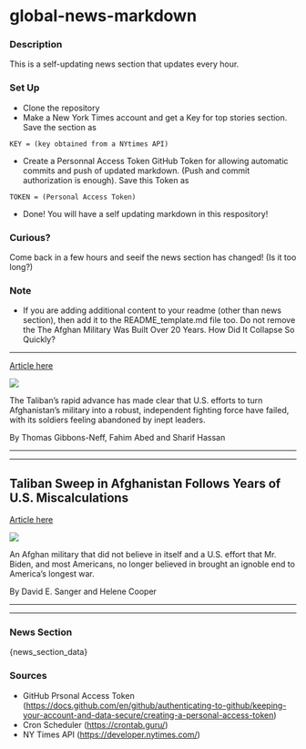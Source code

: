 # global-news-markdown

### Description 
This is a self-updating news section that updates every hour.

### Set Up 
* Clone the repository
* Make a New York Times account and get a Key for top stories section. Save the section as 
 ```
 KEY = (key obtained from a NYtimes API)
 ```
*  Create a Personnal Access Token GitHub Token for allowing automatic commits and push of updated markdown. (Push and commit authorization is enough). Save this Token as 
```
TOKEN = (Personal Access Token)
```
* Done! You will have a self updating markdown in this respository!

### Curious?
Come back in a few hours and seeif the news section has changed! (Is it too long?)

### Note
* If you are adding additional content to your readme (other than news section), then add it to the README_template.md file too. Do not remove the The Afghan Military Was Built Over 20 Years. How Did It Collapse So Quickly?
----------------------------------------------------------------------------

[Article here](https://www.nytimes.com/2021/08/13/world/asia/afghanistan-rapid-military-collapse.html)

[![](https://static01.nyt.com/images/2021/08/12/world/00afghan-forces-top/merlin_192879774_c32b0d73-ba39-4fe7-a43c-02f6aa0f9820-superJumbo.jpg)](https://www.nytimes.com/2021/08/13/world/asia/afghanistan-rapid-military-collapse.html)

The Taliban’s rapid advance has made clear that U.S. efforts to turn Afghanistan’s military into a robust, independent fighting force have failed, with its soldiers feeling abandoned by inept leaders.

By Thomas Gibbons-Neff, Fahim Abed and Sharif Hassan

* * *

* * *

Taliban Sweep in Afghanistan Follows Years of U.S. Miscalculations
------------------------------------------------------------------

[Article here](https://www.nytimes.com/2021/08/14/us/afghanistan-biden.html)

[![](https://static01.nyt.com/images/2021/08/12/world/14dc-intel/merlin_106307455_5c1305db-0902-4660-b496-bd670fb5b326-superJumbo.jpg)](https://www.nytimes.com/2021/08/14/us/afghanistan-biden.html)

An Afghan military that did not believe in itself and a U.S. effort that Mr. Biden, and most Americans, no longer believed in brought an ignoble end to America’s longest war.

By David E. Sanger and Helene Cooper

* * *

* * *

### News Section 
{news_section_data}


### Sources 
* GitHub Prsonal Access Token (https://docs.github.com/en/github/authenticating-to-github/keeping-your-account-and-data-secure/creating-a-personal-access-token)
* Cron Scheduler (https://crontab.guru/)
* NY Times API (https://developer.nytimes.com/)
